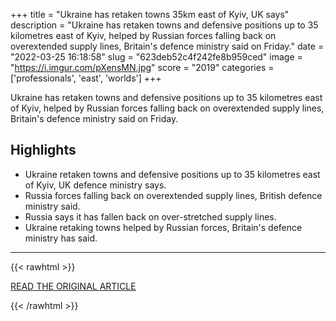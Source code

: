 +++
title = "Ukraine has retaken towns 35km east of Kyiv, UK says"
description = "Ukraine has retaken towns and defensive positions up to 35 kilometres east of Kyiv, helped by Russian forces falling back on overextended supply lines, Britain's defence ministry said on Friday."
date = "2022-03-25 16:18:58"
slug = "623deb52c4f242fe8b959ced"
image = "https://i.imgur.com/pXensMN.jpg"
score = "2019"
categories = ['professionals', 'east', 'worlds']
+++

Ukraine has retaken towns and defensive positions up to 35 kilometres east of Kyiv, helped by Russian forces falling back on overextended supply lines, Britain's defence ministry said on Friday.

## Highlights

- Ukraine retaken towns and defensive positions up to 35 kilometres east of Kyiv, UK defence ministry says.
- Russia forces falling back on overextended supply lines, British defence ministry said.
- Russia says it has fallen back on over-stretched supply lines.
- Ukraine retaking towns helped by Russian forces, Britain's defence ministry has said.

---

{{< rawhtml >}}
  <p class="article-category">
    <a target="_blank" href="https://www.reuters.com/world/europe/ukraine-has-re-occupied-towns-35km-east-kyiv-uk-says-2022-03-25/">READ THE ORIGINAL ARTICLE</a>
  </p>
{{< /rawhtml >}}
